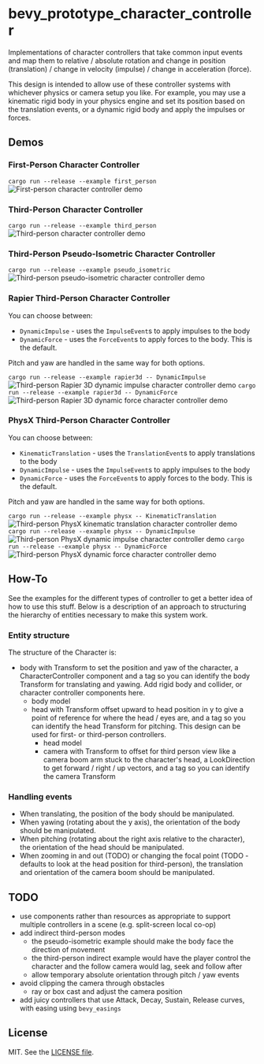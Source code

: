 # bevy_prototype_character_controller

Implementations of character controllers that take common input events and map them to relative / absolute rotation and change in position (translation) / change in velocity (impulse) / change in acceleration (force).

This design is intended to allow use of these controller systems with whichever physics or camera setup you like. For example, you may use a kinematic rigid body in your physics engine and set its position based on the translation events, or a dynamic rigid body and apply the impulses or forces.

## Demos

### First-Person Character Controller
`cargo run --release --example first_person`
![First-person character controller demo](https://github.com/superdump/bevy_prototype_character_controller/raw/gh-pages/images/20201011%20142238%20-%20Bevy%20First%20Person%20Character%20Controller.gif)

### Third-Person Character Controller
`cargo run --release --example third_person`
![Third-person character controller demo](https://github.com/superdump/bevy_prototype_character_controller/raw/gh-pages/images/20201011%20142657%20-%20Bevy%20Third%20Person%20Character%20Controller.gif)

### Third-Person Pseudo-Isometric Character Controller
`cargo run --release --example pseudo_isometric`
![Third-person pseudo-isometric character controller demo](https://github.com/superdump/bevy_prototype_character_controller/raw/gh-pages/images/20201011%20142953%20-%20Bevy%20Pseudo-Isometric%20Character%20Controller.gif)

### Rapier Third-Person Character Controller

You can choose between:
* `DynamicImpulse` - uses the `ImpulseEvent`s to apply impulses to the body
* `DynamicForce` - uses the `ForceEvent`s to apply forces to the body. This is the default.

Pitch and yaw are handled in the same way for both options.

`cargo run --release --example rapier3d -- DynamicImpulse`
![Third-person Rapier 3D dynamic impulse character controller demo](https://github.com/superdump/bevy_prototype_character_controller/raw/gh-pages/images/20201017%20212543%20-%20Bevy%20Rapier%203D%20Dynamic%20Impulse%20Character%20Controller.gif)
`cargo run --release --example rapier3d -- DynamicForce`
![Third-person Rapier 3D dynamic force character controller demo](https://github.com/superdump/bevy_prototype_character_controller/raw/gh-pages/images/20201017%20213044%20-%20Bevy%20Rapier%203D%20Dynamic%20Force%20Character%20Controller.gif)

### PhysX Third-Person Character Controller

You can choose between:
* `KinematicTranslation` - uses the `TranslationEvent`s to apply translations to the body
* `DynamicImpulse` - uses the `ImpulseEvent`s to apply impulses to the body
* `DynamicForce` - uses the `ForceEvent`s to apply forces to the body. This is the default.

Pitch and yaw are handled in the same way for both options.

`cargo run --release --example physx -- KinematicTranslation`
![Third-person PhysX kinematic translation character controller demo](https://github.com/superdump/bevy_prototype_character_controller/raw/gh-pages/images/20201017%20224653%20-%20Bevy%20PhysX%20Kinematic%20Translation%20Character%20Controller.gif)
`cargo run --release --example physx -- DynamicImpulse`
![Third-person PhysX dynamic impulse character controller demo](https://github.com/superdump/bevy_prototype_character_controller/raw/gh-pages/images/20201017%20224853%20-%20Bevy%20PhysX%20Dynamic%20Impulse%20Character%20Controller.gif)
`cargo run --release --example physx -- DynamicForce`
![Third-person PhysX dynamic force character controller demo](https://github.com/superdump/bevy_prototype_character_controller/raw/gh-pages/images/20201017%20225103%20Bevy%20PhysX%20Dynamic%20Force%20Character%20Controller.gif)

## How-To

See the examples for the different types of controller to get a better idea of how to use this stuff. Below is a description of an approach to structuring the hierarchy of entities necessary to make this system work.

### Entity structure

The structure of the Character is:
* body with Transform to set the position and yaw of the character, a CharacterController component and a tag so you can identify the body Transform for translating and yawing. Add rigid body and collider, or character controller components here.
  * body model
  * head with Transform offset upward to head position in y to give a point of reference for where the head / eyes are, and a tag so you can identify the head Transform for pitching. This design can be used for first- or third-person controllers.
    * head model
    * camera with Transform to offset for third person view like a camera boom arm stuck to the character's head, a LookDirection to get forward / right / up vectors, and a tag so you can identify the camera Transform

### Handling events

* When translating, the position of the body should be manipulated.
* When yawing (rotating about the y axis), the orientation of the body should be manipulated.
* When pitching (rotating about the right axis relative to the character), the orientation of the head should be manipulated.
* When zooming in and out (TODO) or changing the focal point (TODO - defaults to look at the head position for third-person), the translation and orientation of the camera boom should be manipulated.

## TODO

- use components rather than resources as appropriate to support multiple controllers in a scene (e.g. split-screen local co-op)
- add indirect third-person modes
  - the pseudo-isometric example should make the body face the direction of movement
  - the third-person indirect example would have the player control the character and the follow camera would lag, seek and follow after
  - allow temporary absolute orientation through pitch / yaw events
- avoid clipping the camera through obstacles
  - ray or box cast and adjust the camera position
- add juicy controllers that use Attack, Decay, Sustain, Release curves, with easing using `bevy_easings`

## License

MIT. See the [LICENSE file](LICENSE).
